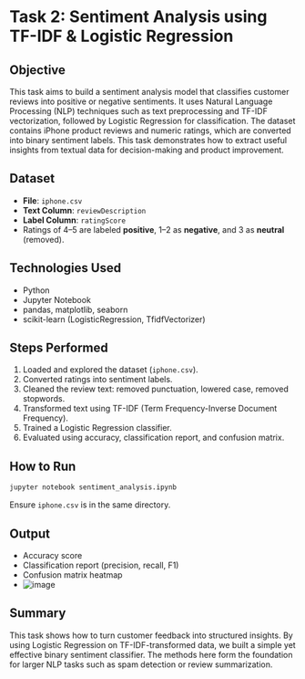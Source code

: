 #  Task 2: Sentiment Analysis using TF-IDF & Logistic Regression

##  Objective

This task aims to build a sentiment analysis model that classifies customer reviews into positive or negative sentiments. It uses Natural Language Processing (NLP) techniques such as text preprocessing and TF-IDF vectorization, followed by Logistic Regression for classification. The dataset contains iPhone product reviews and numeric ratings, which are converted into binary sentiment labels. This task demonstrates how to extract useful insights from textual data for decision-making and product improvement.

##  Dataset

- **File**: `iphone.csv`
- **Text Column**: `reviewDescription`
- **Label Column**: `ratingScore`
- Ratings of 4–5 are labeled **positive**, 1–2 as **negative**, and 3 as **neutral** (removed).

##  Technologies Used

- Python
- Jupyter Notebook
- pandas, matplotlib, seaborn
- scikit-learn (LogisticRegression, TfidfVectorizer)

## Steps Performed

1. Loaded and explored the dataset (`iphone.csv`).
2. Converted ratings into sentiment labels.
3. Cleaned the review text: removed punctuation, lowered case, removed stopwords.
4. Transformed text using TF-IDF (Term Frequency-Inverse Document Frequency).
5. Trained a Logistic Regression classifier.
6. Evaluated using accuracy, classification report, and confusion matrix.

##  How to Run

```bash
jupyter notebook sentiment_analysis.ipynb
```

Ensure `iphone.csv` is in the same directory.

## Output

- Accuracy score
- Classification report (precision, recall, F1)
- Confusion matrix heatmap
- ![image](https://github.com/user-attachments/assets/4bae455f-026b-43fc-b9da-87348a0b4562)


## Summary

This task shows how to turn customer feedback into structured insights. By using Logistic Regression on TF-IDF-transformed data, we built a simple yet effective binary sentiment classifier. The methods here form the foundation for larger NLP tasks such as spam detection or review summarization.
